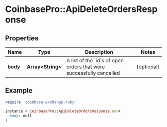 # CoinbasePro::ApiDeleteOrdersResponse

## Properties

| Name | Type | Description | Notes |
| ---- | ---- | ----------- | ----- |
| **body** | **Array&lt;String&gt;** | A list of the &#x60;id&#x60;s of open orders that were successfully cancelled | [optional] |

## Example

```ruby
require 'coinbase-exchange-ruby'

instance = CoinbasePro::ApiDeleteOrdersResponse.new(
  body: null
)
```

